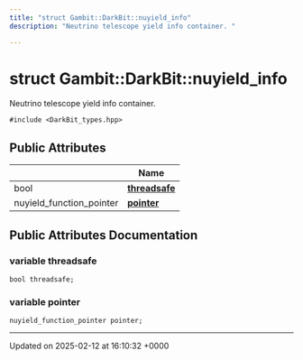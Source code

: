 ```yaml
---
title: "struct Gambit::DarkBit::nuyield_info"
description: "Neutrino telescope yield info container. "

---
```


# struct Gambit::DarkBit::nuyield_info



Neutrino telescope yield info container. 


`#include <DarkBit_types.hpp>`

## Public Attributes

|                | Name           |
| -------------- | -------------- |
| bool | **[threadsafe](/documentation/code/classes/structgambit_1_1darkbit_1_1nuyield__info/#variable-threadsafe)**  |
| nuyield_function_pointer | **[pointer](/documentation/code/classes/structgambit_1_1darkbit_1_1nuyield__info/#variable-pointer)**  |

## Public Attributes Documentation

### variable threadsafe

```
bool threadsafe;
```


### variable pointer

```
nuyield_function_pointer pointer;
```


-------------------------------

Updated on 2025-02-12 at 16:10:32 +0000
